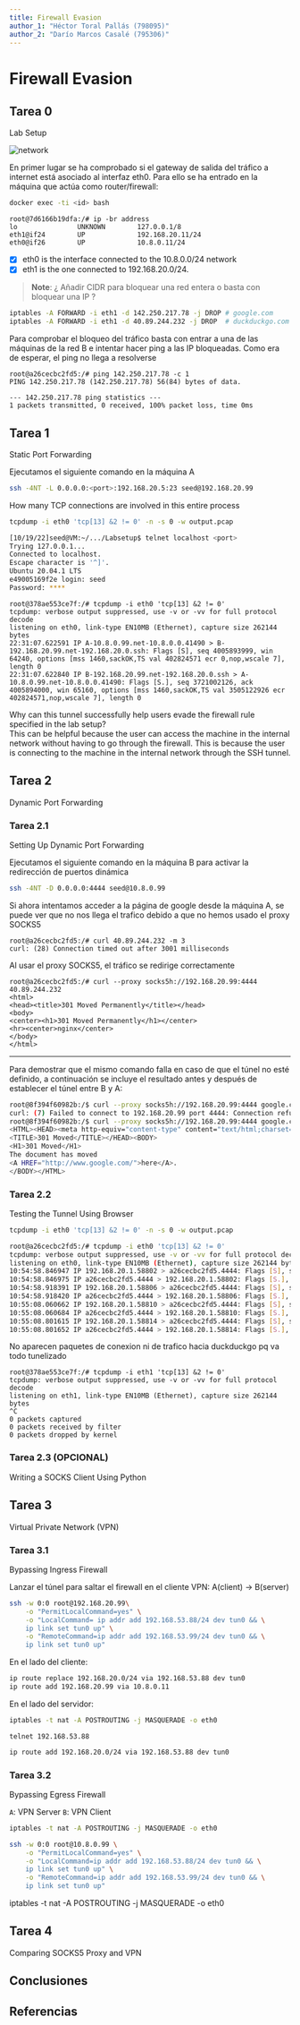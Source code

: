 ```yaml
---
title: Firewall Evasion
author_1: "Héctor Toral Pallás (798095)"
author_2: "Darío Marcos Casalé (795306)"
---
```


# Firewall Evasion

## Tarea 0
Lab Setup

![network](https://github.com/Hec7or-Uni/seginf-pr-3/blob/main/assets/lab.png)

En primer lugar se ha comprobado si el gateway de salida del tráfico a internet está asociado al interfaz eth0. Para ello se ha entrado en la máquina que actúa como router/firewall:
```bash
docker exec -ti <id> bash
```

```
root@7d6166b19dfa:/# ip -br address
lo               UNKNOWN        127.0.0.1/8 
eth1@if24        UP             192.168.20.11/24 
eth0@if26        UP             10.8.0.11/24 
```

- [x] eth0 is the interface connected to the 10.8.0.0/24 network
- [x] eth1 is the one connected to 192.168.20.0/24.

> **Note**: ¿ Añadir CIDR para bloquear una red entera o basta con bloquear una IP ?

```bash
iptables -A FORWARD -i eth1 -d 142.250.217.78 -j DROP # google.com
iptables -A FORWARD -i eth1 -d 40.89.244.232 -j DROP  # duckduckgo.com
```

Para comprobar el bloqueo del tráfico basta con entrar a una de las máquinas de la red B e intentar hacer ping a las IP bloqueadas. Como era de esperar, el ping no llega a resolverse
```
root@a26cecbc2fd5:/# ping 142.250.217.78 -c 1
PING 142.250.217.78 (142.250.217.78) 56(84) bytes of data.

--- 142.250.217.78 ping statistics ---
1 packets transmitted, 0 received, 100% packet loss, time 0ms
```

## Tarea 1
Static Port Forwarding

Ejecutamos el siguiente comando en la máquina A
```bash
ssh -4NT -L 0.0.0.0:<port>:192.168.20.5:23 seed@192.168.20.99
```

How many TCP connections are involved in this entire process

```bash	
tcpdump -i eth0 'tcp[13] &2 != 0' -n -s 0 -w output.pcap
```

```bash
[10/19/22]seed@VM:~/.../Labsetup$ telnet localhost <port>
Trying 127.0.0.1...
Connected to localhost.
Escape character is '^]'.
Ubuntu 20.04.1 LTS
e49005169f2e login: seed
Password: ****
```

```
root@378ae553ce7f:/# tcpdump -i eth0 'tcp[13] &2 != 0'
tcpdump: verbose output suppressed, use -v or -vv for full protocol decode
listening on eth0, link-type EN10MB (Ethernet), capture size 262144 bytes
22:31:07.622591 IP A-10.8.0.99.net-10.8.0.0.41490 > B-192.168.20.99.net-192.168.20.0.ssh: Flags [S], seq 4005893999, win 64240, options [mss 1460,sackOK,TS val 402824571 ecr 0,nop,wscale 7], length 0
22:31:07.622840 IP B-192.168.20.99.net-192.168.20.0.ssh > A-10.8.0.99.net-10.8.0.0.41490: Flags [S.], seq 3721002126, ack 4005894000, win 65160, options [mss 1460,sackOK,TS val 3505122926 ecr 402824571,nop,wscale 7], length 0
```

Why can this tunnel successfully help users evade the firewall rule specified in the lab setup?<br>
This can be helpful because the user can access the machine in the internal network without having to go through the firewall. This is because the user is connecting to the machine in the internal network through the SSH tunnel.

## Tarea 2
Dynamic Port Forwarding

### Tarea 2.1
Setting Up Dynamic Port Forwarding

Ejecutamos el siguiente comando en la máquina B para activar la redirección de puertos dinámica
```bash
ssh -4NT -D 0.0.0.0:4444 seed@10.8.0.99
```

Si ahora intentamos acceder a la página de google desde la máquina A, se puede ver que no nos llega el trafico debido a que no hemos usado el proxy SOCKS5
```
root@a26cecbc2fd5:/# curl 40.89.244.232 -m 3
curl: (28) Connection timed out after 3001 milliseconds
```

Al usar el proxy SOCKS5, el tráfico se redirige correctamente
```
root@a26cecbc2fd5:/# curl --proxy socks5h://192.168.20.99:4444 40.89.244.232
<html>
<head><title>301 Moved Permanently</title></head>
<body>
<center><h1>301 Moved Permanently</h1></center>
<hr><center>nginx</center>
</body>
</html>
```

--- 

Para demostrar que el mismo comando falla en caso de que el túnel no esté definido, a continuación se incluye el resultado antes y después de establecer el túnel entre B y A:
```bash
root@8f394f60982b:/$ curl --proxy socks5h://192.168.20.99:4444 google.com
curl: (7) Failed to connect to 192.168.20.99 port 4444: Connection refused
root@8f394f60982b:/$ curl --proxy socks5h://192.168.20.99:4444 google.com
<HTML><HEAD><meta http-equiv="content-type" content="text/html;charset=utf-8">
<TITLE>301 Moved</TITLE></HEAD><BODY>
<H1>301 Moved</H1>
The document has moved
<A HREF="http://www.google.com/">here</A>.
</BODY></HTML>
```

### Tarea 2.2
Testing the Tunnel Using Browser

```bash	
tcpdump -i eth0 'tcp[13] &2 != 0' -n -s 0 -w output.pcap
```

```bash	
root@a26cecbc2fd5:/# tcpdump -i eth0 'tcp[13] &2 != 0'
tcpdump: verbose output suppressed, use -v or -vv for full protocol decode
listening on eth0, link-type EN10MB (Ethernet), capture size 262144 bytes
10:54:58.846947 IP 192.168.20.1.58802 > a26cecbc2fd5.4444: Flags [S], seq 3801517113, win 64240, options [mss 1460,sackOK,TS val 3286071150 ecr 0,nop,wscale 7], length 0
10:54:58.846975 IP a26cecbc2fd5.4444 > 192.168.20.1.58802: Flags [S.], seq 2456604960, ack 3801517114, win 65160, options [mss 1460,sackOK,TS val 3129383428 ecr 3286071150,nop,wscale 7], length 0
10:54:58.918391 IP 192.168.20.1.58806 > a26cecbc2fd5.4444: Flags [S], seq 1690393414, win 64240, options [mss 1460,sackOK,TS val 3286071221 ecr 0,nop,wscale 7], length 0
10:54:58.918420 IP a26cecbc2fd5.4444 > 192.168.20.1.58806: Flags [S.], seq 2817506843, ack 1690393415, win 65160, options [mss 1460,sackOK,TS val 3129383499 ecr 3286071221,nop,wscale 7], length 0
10:55:08.060662 IP 192.168.20.1.58810 > a26cecbc2fd5.4444: Flags [S], seq 3394860571, win 64240, options [mss 1460,sackOK,TS val 3286080364 ecr 0,nop,wscale 7], length 0
10:55:08.060684 IP a26cecbc2fd5.4444 > 192.168.20.1.58810: Flags [S.], seq 1601240667, ack 3394860572, win 65160, options [mss 1460,sackOK,TS val 3129392642 ecr 3286080364,nop,wscale 7], length 0
10:55:08.801615 IP 192.168.20.1.58814 > a26cecbc2fd5.4444: Flags [S], seq 10207535, win 64240, options [mss 1460,sackOK,TS val 3286081105 ecr 0,nop,wscale 7], length 0
10:55:08.801652 IP a26cecbc2fd5.4444 > 192.168.20.1.58814: Flags [S.], seq 1732189123, ack 10207536, win 65160, options [mss 1460,sackOK,TS val 3129393383 ecr 3286081105,nop,wscale 7], length 0
```

No aparecen paquetes de conexion ni de trafico hacia duckduckgo pq va todo tunelizado
```
root@378ae553ce7f:/# tcpdump -i eth1 'tcp[13] &2 != 0'
tcpdump: verbose output suppressed, use -v or -vv for full protocol decode
listening on eth1, link-type EN10MB (Ethernet), capture size 262144 bytes
^C
0 packets captured
0 packets received by filter
0 packets dropped by kernel
```

### Tarea 2.3 (OPCIONAL)
Writing a SOCKS Client Using Python

## Tarea 3
Virtual Private Network (VPN)

### Tarea 3.1
Bypassing Ingress Firewall

Lanzar el túnel para saltar el firewall en el cliente VPN:
A(client) -> B(server)
```bash
ssh -w 0:0 root@192.168.20.99\
    -o "PermitLocalCommand=yes" \
    -o "LocalCommand= ip addr add 192.168.53.88/24 dev tun0 && \
    ip link set tun0 up" \
    -o "RemoteCommand=ip addr add 192.168.53.99/24 dev tun0 && \
    ip link set tun0 up"
```

En el lado del cliente:
```bash
ip route replace 192.168.20.0/24 via 192.168.53.88 dev tun0
ip route add 192.168.20.99 via 10.8.0.11
```

En el lado del servidor:
```bash
iptables -t nat -A POSTROUTING -j MASQUERADE -o eth0
```

```
telnet 192.168.53.88
```

```bash
ip route add 192.168.20.0/24 via 192.168.53.88 dev tun0
```

### Tarea 3.2
Bypassing Egress Firewall

`A`: VPN Server
`B`: VPN Client 

```bash	
iptables -t nat -A POSTROUTING -j MASQUERADE -o eth0
```

```bash
ssh -w 0:0 root@10.8.0.99 \
    -o "PermitLocalCommand=yes" \
    -o "LocalCommand=ip addr add 192.168.53.88/24 dev tun0 && \
    ip link set tun0 up" \
    -o "RemoteCommand=ip addr add 192.168.53.99/24 dev tun0 && \
    ip link set tun0 up"
```

iptables -t nat -A POSTROUTING -j MASQUERADE -o eth0

## Tarea 4
Comparing SOCKS5 Proxy and VPN

## Conclusiones

## Referencias 
